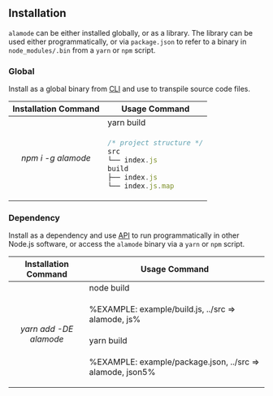 
## Installation

`alamode` can be either installed globally, or as a library. The library can be used either programmatically, or via `package.json` to refer to a binary in `node_modules/.bin` from a `yarn` or `npm` script.

### Global

Install as a global binary from <a href="#cli">CLI</a> and use to transpile source code files.

<table>
<thead>
 <tr>
  <th>Installation Command</th>
  <th>Usage Command</th>
 </tr>
</thead>

<tbody>
 <tr>
  <td rowspan="3" align="center">
   <em>npm i -g alamode</em>
  </td>
  <td>yarn build</td>
 </tr>

 <tr>
  <td>

```js
/* project structure */
src
└── index.js
build
├── index.js
└── index.js.map
```
</td>
 </tr>

<!--
 <tr>

```sh
alamode src -o build
```
  </td>
 </tr> -->
</tbody>
</table>

### Dependency

Install as a dependency and use <a href="#api">API</a> to run programmatically in other Node.js software, or access the `alamode` binary via a `yarn` or `npm` script.

<table>
<thead>
 <tr>
  <th>Installation Command</th>
  <th>Usage Command</th>
 </tr>
</thead>
<tbody>
 <tr>
  <td rowspan="4" align="center">
   <em>yarn add -DE alamode</em>
  </td>
  <td>node build</td>
 </tr>
 <tr>
  <td>

%EXAMPLE: example/build.js, ../src => alamode, js%
  </td>
 </tr>
 <tr>
  <td>yarn build</td>
 </tr>
 <tr>
  <td>

%EXAMPLE: example/package.json, ../src => alamode, json5%
  </td>
 </tr>
</tbody>
</table>
